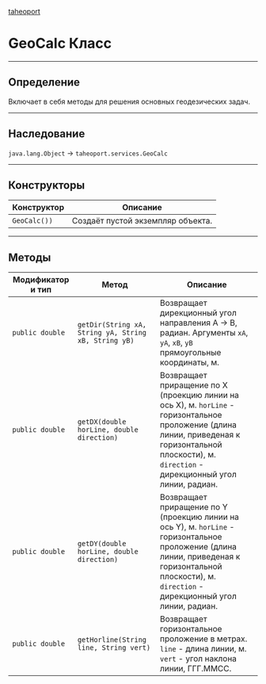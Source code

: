 
[taheoport](https://github.com/AndrewNizovkin/Taheoport/blob/main/README.md)

# GeoCalc Класс

---

## Определение

Включает в себя методы для решения основных геодезических задач.

---

## Наследование

`java.lang.Object` -> `taheoport.services.GeoCalc`

---

## Конструкторы

Конструктор | Описание
--- | ---
`GeoCalc())`| Создаёт пустой экземпляр объекта.

---

## Методы

Модификатор и тип | Метод | Описание
--- | --- | ---
`public double` | `getDir(String xA, String yA, String xB, String yB)` |  Возвращает дирекционный угол направления A -> B, радиан. Аргументы `xA`, `yA`, `xB`, `yB` прямоугольные координаты, м.
`public double` | `getDX(double horLine, double direction)` |  Возвращает приращение по X (проекцию линии на ось X), м. `horLine` - горизонтальное проложение (длина линии, приведеная к горизонтальной плоскости), м. `direction` - дирекционный угол линии, радиан. 
`public double` | `getDY(double horLine, double direction)` |  Возвращает приращение по Y (проекцию линии на ось Y), м. `horLine` - горизонтальное проложение (длина линии, приведеная к горизонтальной плоскости), м. `direction` - дирекционный угол линии, радиан.
`public double` | `getHorline(String line, String vert)` |  Возвращает горизонтальное проложение в метрах. `line` - длина линии, м. `vert` - угол наклона линии, ГГГ.ММСС.
